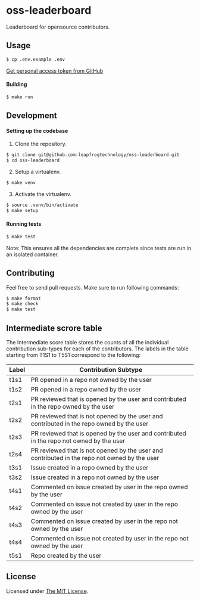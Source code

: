 # oss-leaderboard

Leaderboard for opensource contributors.

## Usage
```bash
$ cp .env.example .env
```
<a href="https://help.github.com/en/github/authenticating-to-github/creating-a-personal-access-token-for-the-command-line" class="external-link" target="_blank">Get personal access token from GitHub</a>

#### Building

```bash
$ make run
```
## Development

#### Setting up the codebase

1. Clone the repository.

```bash
$ git clone git@github.com:leapfrogtechnology/oss-leaderboard.git
$ cd oss-leaderboard
```

2. Setup a virtualenv.

```bash
$ make venv
```

3. Activate the virtualenv.

```bash
$ source .venv/bin/activate
$ make setup
```

#### Running tests

```bash
$ make test
```

Note: This ensures all the dependencies are complete since tests are run in an isolated container.

## Contributing

Feel free to send pull requests.
Make sure to run following commands:
```bash
$ make format
$ make check
$ make test
```

## Intermediate scrore table

The Intermediate score table stores the counts of all the individual contribution sub-types for each of the contributors.
The labels in the table starting from T1S1 to T5S1 correspond to the following:

| Label | Contribution Subtype |
| ------ | ------ |
| t1s1 | PR opened in a repo not owned by the user |
| t1s2 | PR opened in a repo owned by the user |
| t2s1 | PR reviewed that is opened by the user and contributed in the repo owned by the user |
| t2s2 | PR reviewed that is not opened by the user and contributed in the repo owned by the user |
| t2s3 | PR reviewed that is opened by the user and contributed in the repo not owned by the user |
| t2s4 | PR reviewed that is not opened by the user and contributed in the repo not owned by the user |
| t3s1 | Issue created in a repo owned by the user |
| t3s2 | Issue created in a repo not owned by the user |
| t4s1 | Commented on issue created by user in the repo owned by the user |
| t4s2 | Commented on issue not created by user in the repo owned by the user |
| t4s3 | Commented on issue created by user in the repo not owned by the user |
| t4s4 | Commented on issue not created by user in the repo not owned by the user |
| t5s1 | Repo created by the user |

## License

Licensed under [The MIT License](LICENSE).
